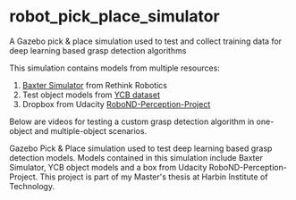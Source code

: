 # robot_pick_place_simulator
A Gazebo pick &amp; place simulation used to test and collect training data for deep learning based grasp detection algorithms

This simulation contains models from multiple resources:
1. [Baxter Simulator](https://github.com/RethinkRobotics/baxter_simulator) from Rethink Robotics
2. Test object models from [YCB dataset](http://www.ycbbenchmarks.com/object-models/)
3. Dropbox from Udacity [RoboND-Perception-Project](https://github.com/udacity/RoboND-Perception-Project)

Below are videos for testing a custom grasp detection algorithm in one-object and multiple-object scenarios.

Gazebo Pick & Place simulation used to test deep learning based grasp detection models. Models contained in this simulation include Baxter Simulator, YCB object models and a box from Udacity RoboND-Perception-Project. This project is part of my Master's thesis at Harbin Institute of Technology.
